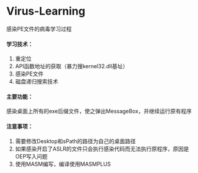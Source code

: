 # Virus-Learning
感染PE文件的病毒学习过程
#### 学习技术：
1. 重定位
2. API函数地址的获取（暴力搜kernel32.dll基址）
3. 感染PE文件
4. 磁盘递归搜索技术
#### 主要功能：
感染桌面上所有的exe后缀文件，使之弹出MessageBox，并继续运行原有程序
#### 注意事项：
1. 需要修改Desktop和sPath的路径为自己的桌面路径
2. 如果感染开启了ASLR的文件只会执行感染代码而无法执行原程序，原因是OEP写入问题
3. 使用MASM编写，编译使用MASMPLUS
